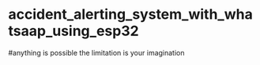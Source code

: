 # accident_alerting_system_with_whatsaap_using_esp32
#anything is possible the limitation is your imagination
